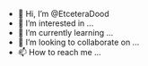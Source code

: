 - 👋 Hi, I’m @EtceteraDood
- 👀 I’m interested in ...
- 🌱 I’m currently learning ...
- 💞️ I’m looking to collaborate on ...
- 📫 How to reach me ...

<!---
EtceteraDood/EtceteraDood is a ✨ special ✨ repository because its `README.md` (this file) appears on your GitHub profile.
You can click the Preview link to take a look at your changes.
--->

